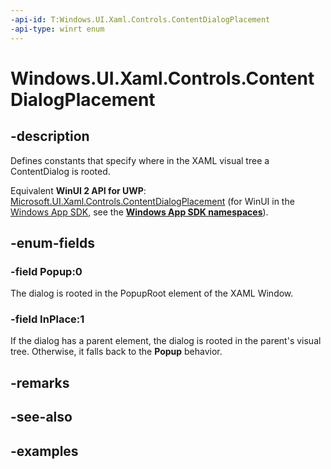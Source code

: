 ```yaml
---
-api-id: T:Windows.UI.Xaml.Controls.ContentDialogPlacement
-api-type: winrt enum
---
```


<!-- Enumeration syntax.
public enum ContentDialogPlacement : int 
-->

# Windows.UI.Xaml.Controls.ContentDialogPlacement

## -description

Defines constants that specify where in the XAML visual tree a ContentDialog is rooted.

Equivalent **WinUI 2 API for UWP**: [Microsoft.UI.Xaml.Controls.ContentDialogPlacement](/windows/winui/api/microsoft.ui.xaml.controls.contentdialogplacement) (for WinUI in the [Windows App SDK](/windows/apps/windows-app-sdk/), see the **[Windows App SDK namespaces](/windows/windows-app-sdk/api/winrt/)**).

## -enum-fields
### -field Popup:0

The dialog is rooted in the PopupRoot element of the XAML Window.

### -field InPlace:1

If the dialog has a parent element, the dialog is rooted in the parent's visual tree. Otherwise, it falls back to the **Popup** behavior.

## -remarks

## -see-also

## -examples

